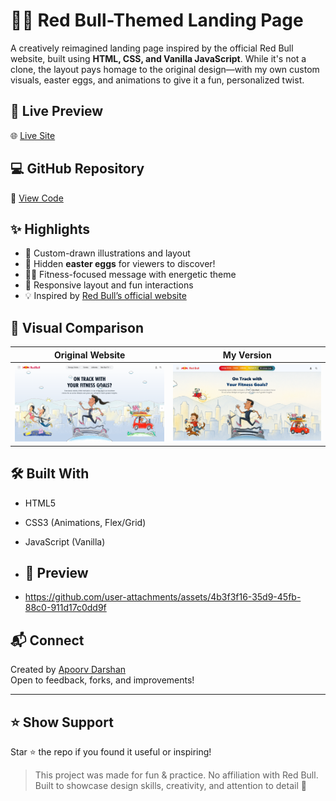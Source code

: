 # 🏃‍♂️ Red Bull-Themed Landing Page

A creatively reimagined landing page inspired by the official Red Bull website, built using **HTML, CSS, and Vanilla JavaScript**. While it's not a clone, the layout pays homage to the original design—with my own custom visuals, easter eggs, and animations to give it a fun, personalized twist.

## 🔗 Live Preview

🌐 [Live Site](https://apoorvdarshan.github.io/redbull)

## 💻 GitHub Repository

📂 [View Code](https://github.com/apoorvdarshan/redbull)

## ✨ Highlights

- 🎨 Custom-drawn illustrations and layout
- 🐣 Hidden **easter eggs** for viewers to discover!
- 🚴‍♀️ Fitness-focused message with energetic theme
- 📱 Responsive layout and fun interactions
- 💡 Inspired by [Red Bull’s official website](https://www.redbull.com/in-en/cartoons)

## 📸 Visual Comparison

| Original Website | My Version |
|------------------|------------|
| ![Red Bull Original](assets/redbull-original.png) | ![My Website](assets/my-version.png) |

## 🛠️ Built With

- HTML5  
- CSS3 (Animations, Flex/Grid)  
- JavaScript (Vanilla)

- ## 📸 Preview
- https://github.com/user-attachments/assets/4b3f3f16-35d9-45fb-88c0-911d17c0dd9f



## 📬 Connect

Created by [Apoorv Darshan](https://github.com/apoorvdarshan)  
Open to feedback, forks, and improvements!

---

## ⭐ Show Support

Star ⭐ the repo if you found it useful or inspiring!

> This project was made for fun & practice. No affiliation with Red Bull.  
> Built to showcase design skills, creativity, and attention to detail 🧠
